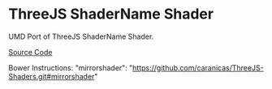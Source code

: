ThreeJS ShaderName Shader
===============

UMD Port of ThreeJS ShaderName Shader.

[Source Code](https://github.com/mrdoob/three.js/blob/master/examples/js/shaders/MirrorShader.js)

Bower Instructions:
"mirrorshader": "https://github.com/caranicas/ThreeJS-Shaders.git#mirrorshader"
